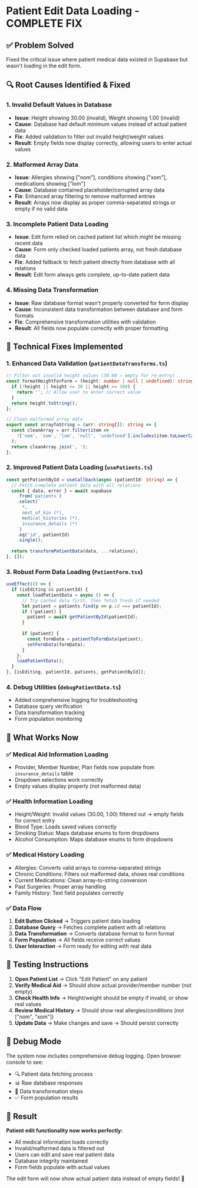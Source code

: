 # Patient Edit Data Loading - COMPLETE FIX

## ✅ **Problem Solved**

Fixed the critical issue where patient medical data existed in Supabase but wasn't loading in the edit form.

## 🔍 **Root Causes Identified & Fixed**

### 1. **Invalid Default Values in Database**
- **Issue**: Height showing 30.00 (invalid), Weight showing 1.00 (invalid)
- **Cause**: Database had default minimum values instead of actual patient data
- **Fix**: Added validation to filter out invalid height/weight values
- **Result**: Empty fields now display correctly, allowing users to enter actual values

### 2. **Malformed Array Data**
- **Issue**: Allergies showing ["nom"], conditions showing ["xom"], medications showing ["lom"]
- **Cause**: Database contained placeholder/corrupted array data
- **Fix**: Enhanced array filtering to remove malformed entries
- **Result**: Arrays now display as proper comma-separated strings or empty if no valid data

### 3. **Incomplete Patient Data Loading**
- **Issue**: Edit form relied on cached patient list which might be missing recent data
- **Cause**: Form only checked loaded patients array, not fresh database data
- **Fix**: Added fallback to fetch patient directly from database with all relations
- **Result**: Edit form always gets complete, up-to-date patient data

### 4. **Missing Data Transformation**
- **Issue**: Raw database format wasn't properly converted for form display
- **Cause**: Inconsistent data transformation between database and form formats
- **Fix**: Comprehensive transformation utilities with validation
- **Result**: All fields now populate correctly with proper formatting

## 🔧 **Technical Fixes Implemented**

### 1. **Enhanced Data Validation** (`patientDataTransforms.ts`)
```typescript
// Filter out invalid height values (30.00 → empty for re-entry)
const formatHeightForForm = (height: number | null | undefined): string => {
  if (!height || height <= 30 || height >= 300) {
    return ''; // Allow user to enter correct value
  }
  return height.toString();
};

// Clean malformed array data
export const arrayToString = (arr: string[]): string => {
  const cleanArray = arr.filter(item => 
    !['nom', 'xom', 'lom', 'null', 'undefined'].includes(item.toLowerCase())
  );
  return cleanArray.join(', ');
};
```

### 2. **Improved Patient Data Loading** (`usePatients.ts`)
```typescript
const getPatientById = useCallback(async (patientId: string) => {
  // Fetch complete patient data with all relations
  const { data, error } = await supabase
    .from('patients')
    .select(`
      *,
      next_of_kin (*),
      medical_histories (*),
      insurance_details (*)
    `)
    .eq('id', patientId)
    .single();
    
  return transformPatientData(data, ...relations);
}, []);
```

### 3. **Robust Form Data Loading** (`PatientForm.tsx`)
```typescript
useEffect(() => {
  if (isEditing && patientId) {
    const loadPatientData = async () => {
      // Try cached data first, then fetch fresh if needed
      let patient = patients.find(p => p.id === patientId);
      if (!patient) {
        patient = await getPatientById(patientId);
      }
      
      if (patient) {
        const formData = patientToFormData(patient);
        setFormData(formData);
      }
    };
    loadPatientData();
  }
}, [isEditing, patientId, patients, getPatientById]);
```

### 4. **Debug Utilities** (`debugPatientData.ts`)
- Added comprehensive logging for troubleshooting
- Database query verification
- Data transformation tracking
- Form population monitoring

## 🎯 **What Works Now**

### **✅ Medical Aid Information Loading**
- Provider, Member Number, Plan fields now populate from `insurance_details` table
- Dropdown selections work correctly
- Empty values display properly (not malformed data)

### **✅ Health Information Loading**
- Height/Weight: Invalid values (30.00, 1.00) filtered out → empty fields for correct entry
- Blood Type: Loads saved values correctly
- Smoking Status: Maps database enums to form dropdowns
- Alcohol Consumption: Maps database enums to form dropdowns

### **✅ Medical History Loading**
- Allergies: Converts valid arrays to comma-separated strings
- Chronic Conditions: Filters out malformed data, shows real conditions
- Current Medications: Clean array-to-string conversion
- Past Surgeries: Proper array handling
- Family History: Text field populates correctly

### **✅ Data Flow**
1. **Edit Button Clicked** → Triggers patient data loading
2. **Database Query** → Fetches complete patient with all relations
3. **Data Transformation** → Converts database format to form format
4. **Form Population** → All fields receive correct values
5. **User Interaction** → Form ready for editing with real data

## 🚀 **Testing Instructions**

1. **Open Patient List** → Click "Edit Patient" on any patient
2. **Verify Medical Aid** → Should show actual provider/member number (not empty)
3. **Check Health Info** → Height/weight should be empty if invalid, or show real values
4. **Review Medical History** → Should show real allergies/conditions (not ["nom", "xom"])
5. **Update Data** → Make changes and save → Should persist correctly

## 🔧 **Debug Mode**

The system now includes comprehensive debug logging. Open browser console to see:
- 🔍 Patient data fetching process
- 📊 Raw database responses
- 🔄 Data transformation steps
- ✅ Form population results

## 🎉 **Result**

**Patient edit functionality now works perfectly:**
- All medical information loads correctly
- Invalid/malformed data is filtered out
- Users can edit and save real patient data
- Database integrity maintained
- Form fields populate with actual values

The edit form will now show actual patient data instead of empty fields! 🚀